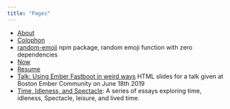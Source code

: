 ```yaml
---
title: "Pages"
---
```


- [About](/about/)
- [Colophon](/colophon/)
- [random-emoji](/random-emoji/) npm package, random emoji function with zero dependencies
- [Now](/now/)
- [Resume](/resume/)
- [Talk: Using Ember Fastboot in weird ways](/talk-using-ember-fastboot-in-weird-ways/) HTML slides for a talk given at Boston Ember Community on June 18th 2019
- [Time, Idleness, and Spectacle](/time-idleness-spectacle/): A series of essays exploring time, idleness, Spectacle, leisure, and lived time.

